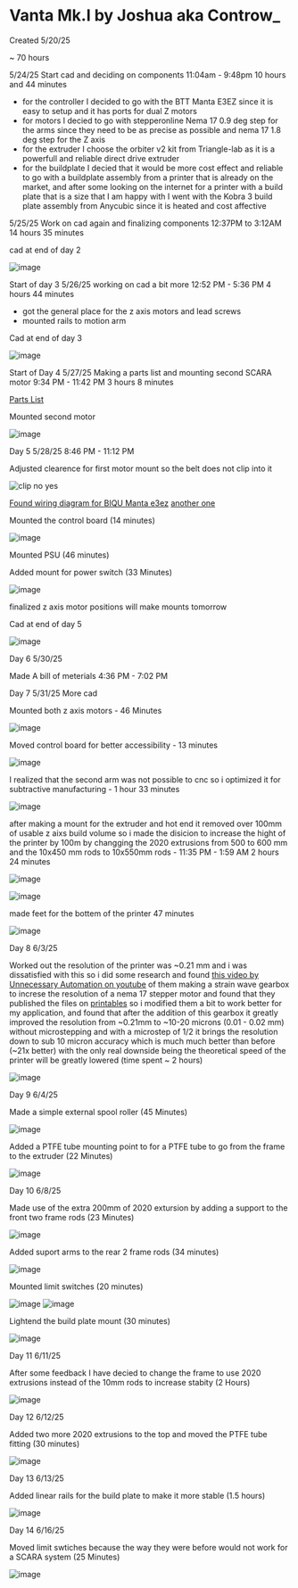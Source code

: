 # Vanta Mk.I by Joshua aka Controw_
Created 5/20/25

~ 70 hours

5/24/25 Start cad and deciding on components 
 11:04am - 9:48pm 10 hours and 44 minutes 
- for the controller I decided to go with the BTT Manta E3EZ since it is easy to setup and it has ports for dual Z motors
- for motors I decied to go with stepperonline Nema 17 0.9 deg step for the arms since they need to be as precise as possible and nema 17 1.8 deg step for the Z axis
- for the extruder I choose the orbiter v2 kit from Triangle-lab as it is a powerfull and reliable direct drive extruder
- for the buildplate I decied that it would be more cost effect and reliable to go with a buildplate assembly from a printer that is already on the market, and after some looking on the internet for a printer with a build plate that is a size that I am happy with I went with the Kobra 3 build plate assembly from Anycubic since it is heated and cost affective

5/25/25 Work on cad again and finalizing components
 12:37PM to 3:12AM 14 hours 35 minutes 

cad at end of day 2

![image](https://github.com/user-attachments/assets/8e7646f1-fcd5-4da5-959e-c68dcf80a550) 

Start of day 3 5/26/25 working on cad a bit more
 12:52 PM - 5:36 PM 4 hours 44 minutes
- got the general place for the z axis motors and lead screws
- mounted rails to motion arm

Cad at end of day 3 

![image](https://github.com/user-attachments/assets/0ba0139a-3437-4226-acea-aa4e997f04ed)

Start of Day 4 5/27/25 Making a parts list and mounting second SCARA motor
9:34 PM - 11:42 PM 3 hours 8 minutes

[Parts List](https://github.com/K73T-T/Vanta-MK.I/blob/main/Parts%20list.md)

Mounted second motor 

![image](https://github.com/user-attachments/assets/b7da0158-a4f8-48d1-ae84-e2e315986f14)

Day 5 5/28/25 
8:46 PM - 11:12 PM

Adjusted clearence for first motor mount so the belt does not clip into it

![clip no yes](https://github.com/user-attachments/assets/99e0faef-5eaa-4cc0-afc2-3fd0d8358593)

[Found wiring diagram for BIQU Manta e3ez](https://os.ratrig.com/docs/boards/btt/manta-e3ez/) [another one](https://cdn.shopify.com/s/files/1/1619/4791/files/E3EZ_1200x.png?v=1700039972)

Mounted the control board (14 minutes)

![image](https://github.com/user-attachments/assets/b5fe10d3-dd9d-49cd-bb22-27a299731e3c)

Mounted PSU (46 minutes)

Added mount for power switch (33 Minutes)

![image](https://github.com/user-attachments/assets/6b3ca01a-b613-467e-8cec-470e8312a775)

finalized z axis motor positions will make mounts tomorrow
 
Cad at end of day 5

![image](https://github.com/user-attachments/assets/22d49697-b906-4fc7-be20-7f0098709b79)

Day 6 5/30/25 

Made A bill of meterials
4:36 PM - 7:02 PM 

Day 7 5/31/25 More cad

Mounted both z axis motors - 46 Minutes

![image](https://github.com/user-attachments/assets/1a4c9fea-3753-4662-85b0-32e1edee57e4)

Moved control board for better accessibility - 13 minutes

![image](https://github.com/user-attachments/assets/b44285db-c9a5-4855-9c27-bc5dfb4da10d)

I realized that the second arm was not possible to cnc so i optimized it for subtractive manufacturing - 1 hour 33 minutes

![image](https://github.com/user-attachments/assets/1f250a2d-2dec-444e-ae18-60ff970de816)

after making a mount for the extruder and hot end it removed over 100mm of usable z aixs build volume so i made the disicion to increase the hight of the printer by 100m by changging the 2020 extrusions from 500 to 600 mm and the 10x450 mm rods to 10x550mm rods - 11:35 PM - 1:59 AM 2 hours 24 minutes

![image](https://github.com/user-attachments/assets/5264fdcd-dabd-4d8d-9218-680cdc80b4c6)

![image](https://github.com/user-attachments/assets/35c56497-5322-4b0a-b7f7-5de7746e4cb5)

made feet for the bottem of the printer 47 minutes

![image](https://github.com/user-attachments/assets/f8e41873-4fe0-4045-b288-2e3f48937b83)

Day 8 6/3/25 

Worked out the resolution of the printer was ~0.21 mm and i was dissatisfied with this so i did some research and found [this video by Unnecessary Automation on youtube](https://www.youtube.com/watch?v=52_t2FcqHOs) of them making a strain wave gearbox to increse the resolution of a nema 17 stepper motor and found that they published the files on [printables](https://www.printables.com/model/1098371-strain-wave-gearbox/files) so i modified them a bit to work better for my application, and found that after the addition of this gearbox it greatly improved the resolution from ~0.21mm to ~10-20 microns (0.01 - 0.02 mm) without microstepping and with a microstep of 1/2 it brings the resolution down to sub 10 micron accuracy which is much much better than before (~21x better) with the only real downside being the theoretical speed of the printer will be greatly lowered (time spent ~ 2 hours)

![image](https://github.com/user-attachments/assets/7a11c302-c3a0-4ffb-b88d-6d3e6c67e94a)

Day 9 6/4/25 

Made a simple external spool roller (45 Minutes)

![image](https://github.com/user-attachments/assets/02a4a283-034b-4349-822f-0d29168ae329)

Added a PTFE tube mounting point to for a PTFE tube to go from the frame to the extruder (22 Minutes)

![image](https://github.com/user-attachments/assets/bdc7b033-5deb-4bea-b1b5-b15d14c430b5)

Day 10 6/8/25

Made use of the extra 200mm of 2020 extursion by adding a support to the front two frame rods (23 Minutes)

![image](https://github.com/user-attachments/assets/811b9d6f-91d0-4a80-9864-c1734afa2ad8)

Added suport arms to the rear 2 frame rods (34 minutes)

![image](https://github.com/user-attachments/assets/981b5d27-03d6-44b1-80dc-6f5ee2fd174e)

Mounted limit switches (20 minutes)

![image](https://github.com/user-attachments/assets/e0b35399-64e7-49dc-ad3d-0ff047918941)
![image](https://github.com/user-attachments/assets/ee25fc10-637b-4f31-9b67-870790f89a2f)

Lightend the build plate mount (30 minutes)

![image](https://github.com/user-attachments/assets/b75d2d45-9ac2-45da-8614-0f1339ccf9ac)

Day 11 6/11/25

After some feedback I have decied to change the frame to use 2020 extrusions instead of the 10mm rods to increase stabity  (2 Hours)

![image](https://github.com/user-attachments/assets/95a94ac4-728b-4cd0-a277-ec17bbb38e87)

Day 12 6/12/25

Added two more 2020 extrusions to the top and moved the PTFE tube fitting (30 minutes)

![image](https://github.com/user-attachments/assets/fd705aae-5d44-4299-b68e-b0defe60ab57)

Day 13 6/13/25

Added linear rails for the build plate to make it more stable (1.5 hours)

![image](https://github.com/user-attachments/assets/b3114787-e38c-41d9-9dca-63ca480827fb)

Day 14 6/16/25

Moved limit swtiches because the way they were before would not work for a SCARA system (25 Minutes)

![image](https://github.com/user-attachments/assets/95642553-bf55-4235-9a9a-70c76c5141b7)



